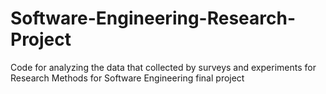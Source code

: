 # Software-Engineering-Research-Project
Code for analyzing the data that collected by surveys and experiments for Research Methods for Software Engineering final project

